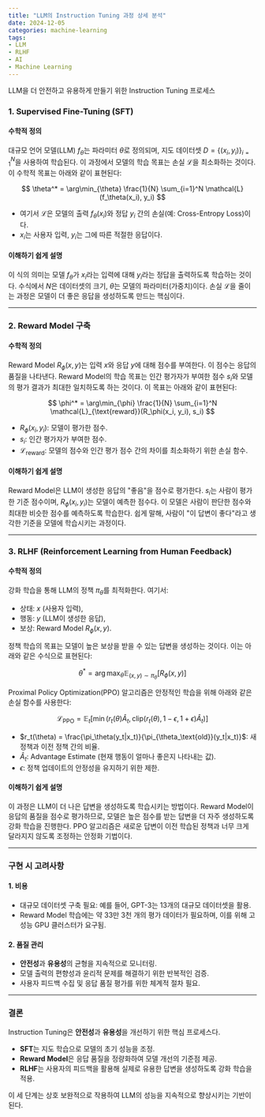 ```yaml
---
title: "LLM의 Instruction Tuning 과정 상세 분석"
date: 2024-12-05
categories: machine-learning
tags: 
- LLM
- RLHF
- AI
- Machine Learning
---
```

LLM을 더 안전하고 유용하게 만들기 위한 Instruction Tuning 프로세스

### 1. Supervised Fine-Tuning (SFT)

#### 수학적 정의
대규모 언어 모델(LLM) $f_\theta$는 파라미터 $\theta$로 정의되며, 지도 데이터셋 $D = \{(x_i, y_i)\}_{i=1}^N$을 사용하여 학습된다. 이 과정에서 모델의 학습 목표는 손실 $\mathcal{L}$을 최소화하는 것이다. 이 수학적 목표는 아래와 같이 표현된다:

$$
\theta^* = \arg\min_{\theta} \frac{1}{N} \sum_{i=1}^N \mathcal{L}(f_\theta(x_i), y_i)
$$

- 여기서 $\mathcal{L}$은 모델의 출력 $f_\theta(x_i)$와 정답 $y_i$ 간의 손실(예: Cross-Entropy Loss)이다.
- $x_i$는 사용자 입력, $y_i$는 그에 따른 적절한 응답이다.

#### 이해하기 쉽게 설명
이 식의 의미는 모델 $f_\theta$가 $x_i$라는 입력에 대해 $y_i$라는 정답을 출력하도록 학습하는 것이다. 수식에서 $N$은 데이터셋의 크기, $\theta$는 모델의 파라미터(가중치)이다. 손실 $\mathcal{L}$을 줄이는 과정은 모델이 더 좋은 응답을 생성하도록 만드는 핵심이다.

---

### 2. Reward Model 구축

#### 수학적 정의
Reward Model $R_\phi(x, y)$는 입력 $x$와 응답 $y$에 대해 점수를 부여한다. 이 점수는 응답의 품질을 나타낸다. Reward Model의 학습 목표는 인간 평가자가 부여한 점수 $s_i$와 모델의 평가 결과가 최대한 일치하도록 하는 것이다. 이 목표는 아래와 같이 표현된다:

$$
\phi^* = \arg\min_{\phi} \frac{1}{N} \sum_{i=1}^N \mathcal{L}_{\text{reward}}(R_\phi(x_i, y_i), s_i)
$$

- $R_\phi(x_i, y_i)$: 모델이 평가한 점수.
- $s_i$: 인간 평가자가 부여한 점수.
- $\mathcal{L}_{\text{reward}}$: 모델의 점수와 인간 평가 점수 간의 차이를 최소화하기 위한 손실 함수.

#### 이해하기 쉽게 설명
Reward Model은 LLM이 생성한 응답의 "좋음"을 점수로 평가한다. $s_i$는 사람이 평가한 기준 점수이며, $R_\phi(x_i, y_i)$는 모델이 예측한 점수다. 이 모델은 사람이 판단한 점수와 최대한 비슷한 점수를 예측하도록 학습한다. 쉽게 말해, 사람이 "이 답변이 좋다"라고 생각한 기준을 모델에 학습시키는 과정이다.

---

### 3. RLHF (Reinforcement Learning from Human Feedback)

#### 수학적 정의
강화 학습을 통해 LLM의 정책 $\pi_\theta$를 최적화한다. 여기서:
- 상태: $x$ (사용자 입력),
- 행동: $y$ (LLM이 생성한 응답),
- 보상: Reward Model $R_\phi(x, y)$.

정책 학습의 목표는 모델이 높은 보상을 받을 수 있는 답변을 생성하는 것이다. 이는 아래와 같은 수식으로 표현된다:

$$
\theta^* = \arg\max_{\theta} \mathbb{E}_{(x, y) \sim \pi_\theta}[R_\phi(x, y)]
$$

Proximal Policy Optimization(PPO) 알고리즘은 안정적인 학습을 위해 아래와 같은 손실 함수를 사용한다:

$$
\mathcal{L}_{\text{PPO}} = \mathbb{E}_t \left[ \min \left( r_t(\theta) \hat{A}_t, \text{clip}(r_t(\theta), 1-\epsilon, 1+\epsilon) \hat{A}_t \right) \right]
$$

- $r_t(\theta) = \frac{\pi_\theta(y_t|x_t)}{\pi_{\theta_\text{old}}(y_t|x_t)}$: 새 정책과 이전 정책 간의 비율.
- $\hat{A}_t$: Advantage Estimate (현재 행동이 얼마나 좋은지 나타내는 값).
- $\epsilon$: 정책 업데이트의 안정성을 유지하기 위한 제한.

#### 이해하기 쉽게 설명
이 과정은 LLM이 더 나은 답변을 생성하도록 학습시키는 방법이다. Reward Model이 응답의 품질을 점수로 평가하므로, 모델은 높은 점수를 받는 답변을 더 자주 생성하도록 강화 학습을 진행한다. PPO 알고리즘은 새로운 답변이 이전 학습된 정책과 너무 크게 달라지지 않도록 조정하는 안정화 기법이다.

---

### 구현 시 고려사항

#### 1. 비용
- 대규모 데이터셋 구축 필요: 예를 들어, GPT-3는 13개의 대규모 데이터셋을 활용.
- Reward Model 학습에는 약 33만 3천 개의 평가 데이터가 필요하며, 이를 위해 고성능 GPU 클러스터가 요구됨.

#### 2. 품질 관리
- **안전성**과 **유용성**의 균형을 지속적으로 모니터링.
- 모델 출력의 편향성과 윤리적 문제를 해결하기 위한 반복적인 검증.
- 사용자 피드백 수집 및 응답 품질 평가를 위한 체계적 절차 필요.

---

### 결론
Instruction Tuning은 **안전성**과 **유용성**을 개선하기 위한 핵심 프로세스다.  
- **SFT**는 지도 학습으로 모델의 초기 성능을 조정.  
- **Reward Model**은 응답 품질을 정량화하여 모델 개선의 기준점 제공.  
- **RLHF**는 사용자의 피드백을 활용해 실제로 유용한 답변을 생성하도록 강화 학습을 적용.

이 세 단계는 상호 보완적으로 작용하여 LLM의 성능을 지속적으로 향상시키는 기반이 된다.